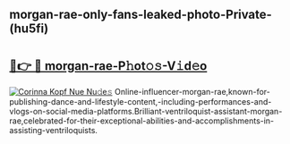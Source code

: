 ## morgan-rae-only-fans​-leaked-photo​-Private-(hu5fi)


# <h2><a href="https://mediaupload.pro?title=morgan-rae&ref=git">🔗👉 🔴 morgan-rae-P𝚑ot𝚘𝚜-V𝚒d𝚎o</a></h2>

[![Corinna Kopf Nue Nu𝚍e𝚜](https://i.imgur.com/0qMVB7G.gif)](https://mediaupload.pro?title=morgan-rae&ref=git)
Online-influencer-morgan-rae,known-for-publishing-dance-and-lifestyle-content,-including-performances-and-vlogs-on-social-media-platforms.Brilliant-ventriloquist-assistant-morgan-rae,celebrated-for-their-exceptional-abilities-and-accomplishments-in-assisting-ventriloquists.  
